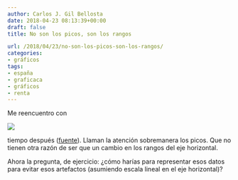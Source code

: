 ```yaml
---
author: Carlos J. Gil Bellosta
date: 2018-04-23 08:13:39+00:00
draft: false
title: No son los picos, son los rangos

url: /2018/04/23/no-son-los-picos-son-los-rangos/
categories:
- gráficos
tags:
- españa
- graficaca
- gráficos
- renta
---
```


Me reencuentro con

![](/wp-uploads/2018/04/picos.png)


tiempo después ([fuente](http://nadaesgratis.es/visual/de-la-renta-de-los-ricos-y-de-los-pobres)). Llaman la atención sobremanera los picos. Que no tienen otra razón de ser que un cambio en los rangos del eje horizontal.

Ahora la pregunta, de ejercicio: ¿cómo harías para representar esos datos para evitar esos artefactos (asumiendo escala lineal en el eje horizontal)?
